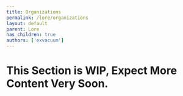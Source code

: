 ```yaml
---
title: Organizations
permalink: /lore/organizations
layout: default
parent: Lore
has_children: true
authors: ['exvacuum']
---
```


# This Section is WIP, Expect More Content Very Soon.
